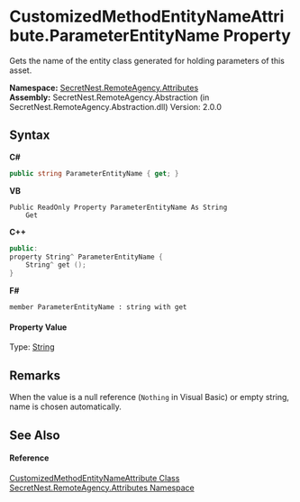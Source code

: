 # CustomizedMethodEntityNameAttribute.ParameterEntityName Property 
 

Gets the name of the entity class generated for holding parameters of this asset.

**Namespace:**&nbsp;<a href="N_SecretNest_RemoteAgency_Attributes">SecretNest.RemoteAgency.Attributes</a><br />**Assembly:**&nbsp;SecretNest.RemoteAgency.Abstraction (in SecretNest.RemoteAgency.Abstraction.dll) Version: 2.0.0

## Syntax

**C#**<br />
``` C#
public string ParameterEntityName { get; }
```

**VB**<br />
``` VB
Public ReadOnly Property ParameterEntityName As String
	Get
```

**C++**<br />
``` C++
public:
property String^ ParameterEntityName {
	String^ get ();
}
```

**F#**<br />
``` F#
member ParameterEntityName : string with get

```


#### Property Value
Type: <a href="https://docs.microsoft.com/dotnet/api/system.string" target="_blank">String</a>

## Remarks
When the value is a null reference (`Nothing` in Visual Basic) or empty string, name is chosen automatically.

## See Also


#### Reference
<a href="T_SecretNest_RemoteAgency_Attributes_CustomizedMethodEntityNameAttribute">CustomizedMethodEntityNameAttribute Class</a><br /><a href="N_SecretNest_RemoteAgency_Attributes">SecretNest.RemoteAgency.Attributes Namespace</a><br />